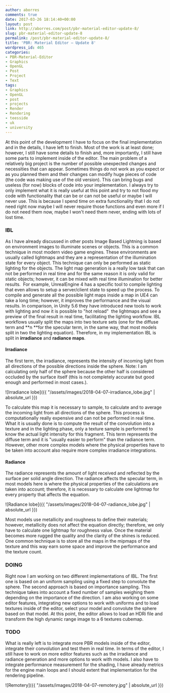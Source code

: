 ```yaml
---
author: aborres
comments: true
date: 2017-03-26 18:14:40+00:00
layout: post
link: http://aborres.com/post/pbr-material-editor-update-8/
slug: pbr-material-editor-update-8
permalink: /post/pbr-material-editor-update-8/
title: 'PBR: Material Editor – Update 8'
wordpress_id: 465
categories:
- PBR-Material-Editor
- Graphics
- OpenGL
- Post
- Project
- Text
tags:
- Graphics
- OpenGL
- post
- projects
- Render
- Rendering
- teesside
- uk
- university
---
```


At this point of the development I have to focus on the final implementation and in the details, I have left to finish. Most of the work is at least done; however, I still have some details to finish and, more importantly, I still have some parts to implement inside of the editor. The main problem of a relatively big project is the number of possible unexpected changes and necessities that can appear. Sometimes things do not work as you expect or as you planned them and their changes can modify huge pieces of code (the code was making use of the old version). This can bring bugs and useless (for now) blocks of code into your implementation. I always try to only implement what it is really useful at this point and try to not flood my code with functionality that can be or can not be useful or maybe I will never use. This is because I spend time on extra functionality that I do not need right now maybe I will never require those functions and even more if I do not need them now, maybe I won't need them never, ending with lots of lost time.


### IBL


As I have already discussed in other posts Image Based Lightning is based on environment images to illuminate scenes or objects. This is a common technique in most modern video game engines. These environments are usually called lightmaps and they are a representation of the illumination state for every object. This technique can only be performed as static lighting for the objects. The light map generation is a really low task that can not be performed in real time and for the same reason it is only valid for static objects; however, it can be mixed with real time illumination for better results.  For example, UnrealEngine 4 has a specific tool to compile lighting that even allows to setup a server/client state to speed up the process. To compile and generate all the possible light maps inside a map in UE4 can take a long time; however, it improves the performance and the visual results. In comparison, in Unity 5.6 they have introduced new tools to work with lighting and now it is possible to "hot reload"  the lightmaps and see a preview of the final result in real time, facilitating the lighting workflow. IBL workflows usually split the maps into two texture sets (one for the diffuse term and **n **for the specular term, in the same way, that most models split in two the lighting equation). Therefore, in my implementation IBL is split in **irradiance** and **radiance maps**.


#### Irradiance


The first term, the irradiance, represents the intensity of incoming light from all directions of the possible directions inside the sphere. Note: I am calculating only half of the sphere because the other half is considered occluded by the surface itself (this is not completely accurate but good enough and performed in most cases.).

<p class="align_center" markdown="1">
![Irradiance lobe]({{ "/assets/images/2018-04-07-irradiance_lobe.jpg" | absolute_url }})
</p>

To calculate this map it is necessary to sample, to calculate and to average the incoming light from all directions of the sphere. This process is computationally really expensive and can not be performed in real time. What it is usually done is to compute the result of the convolution into a texture and in the lighting phase, only a texture sample is performed to know the actual light intensity for this fragment. This term represents the diffuse term and it is "usually easier to perform" than the radiance term. However, other more complex models where the physical properties have to be taken into account also require more complex irradiance integrations.


#### Radiance


The radiance represents the amount of light received and reflected by the surface per solid angle direction. The radiance affects the specular term, in most models here is where the physical properties of the calculations are taken into account; therefore, it is necessary to calculate one lightmap for every property that affects the equation.


<p class="align_center" markdown="1">
![Radiance lobe]({{ "/assets/images/2018-04-07-radiance_lobe.jpg" | absolute_url }})
</p>


Most models use metallicity and roughness to define their materials; however, metallicity does not affect the equation directly; therefore, we only have to calculate one lightmap for roughness value. Once the material becomes more rugged the quality and the clarity of the shines is reduced. One common technique is to store all the maps in the mipmaps of the texture and this way earn some space and improve the performance and the texture count.


### DOING


Right now I am working on two different implementations of IBL. The first one is based on an uniform sampling using a fixed step to convolute the sphere. The second approach is based on importance sampling. This technique takes into account a fixed number of samples weighing them depending on the importance of the direction. I am also working on some editor features, integrating new options to work with uniforms and to load textures inside of the editor, select your model and convolute the sphere based on that model. At this point, the editor allows to load an HDRi file and transform the high dynamic range image to a 6 textures cubemap.


### TODO


What is really left is to integrate more PBR models inside of the editor, integrate their convolution and test them in real time. In terms of the editor, I still have to work on more editor features such as the irradiance and radiance generation and more options to work with models. I also have to integrate performance measurement for the shading, I have already metrics for the engine main loops and I should extent that implementation for the rendering pipeline.

![Remotery]({{ "/assets/images/2018-04-07-remotery.jpg" | absolute_url }})


